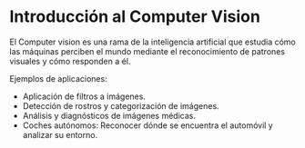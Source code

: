 # Introducción al Computer Vision

El Computer vision es una rama de la inteligencia artificial que estudia cómo las máquinas perciben el mundo mediante el reconocimiento de patrones visuales y cómo responden a él.

Ejemplos de aplicaciones:

- Aplicación de filtros a imágenes.
- Detección de rostros y categorización de imágenes.
- Análisis y diagnósticos de imágenes médicas.
- Coches autónomos: Reconocer dónde se encuentra el automóvil y analizar su entorno.
